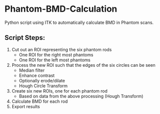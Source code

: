 # Phantom-BMD-Calculation
Python script using ITK to automatically calculate BMD in Phantom scans.

## Script Steps:
1. Cut out an ROI representing the six phantom rods
    - One ROI for the right most phantoms
    - One ROI for the left most phantoms 
2. Process the new ROI such that the edges of the six circles can be seen
    - Median filter
    - Enhance contrast
    - Optionally erode/dilate
    - Hough Circle Transform
3. Create six new ROIs, one for each phantom rod
    - Based on data from the above processing (Hough Transform)
4. Calculate BMD for each rod
5. Export results
